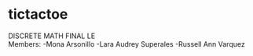# tictactoe
DISCRETE MATH FINAL LE  
Members:
-Mona Arsonillo
-Lara Audrey Superales
-Russell Ann Varquez
